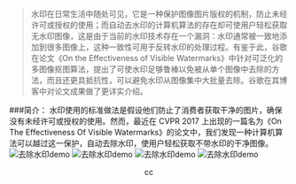 >水印在日常生活中随处可见，它是一种保护图像图片版权的机制，防止未经许可或授权的使用；而自动去水印的计算机算法的存在却可使用户轻松获取无水印图像，这是由于当前的水印技术存在一个漏洞：水印通常被一致地添加到很多图像上，这种一致性可用于反转水印的处理过程。有鉴于此，谷歌在论文《On the Effectiveness of Visible Watermarks》中针对可泛化的多图像抠图算法，提出了可使水印足够鲁棒以免被从单个图像中去除的方法，而且还更具抵抗性，可以避免水印从图像集中大批量去除。谷歌在其博客中对论文成果做了更详实介绍。

###简介：
水印使用的标准做法是假设他们防止了消费者获取干净的图片，确保没有未经许可或授权的使用。然而，最近在 CVPR 2017 上出现的一篇名为《On The Effectiveness Of Visible Watermarks》的论文中，我们发现一种计算机算法可以越过这一保护，自动去除水印，使用户轻松获取不带水印的干净图像。  
![去除水印demo](https://watermark-cvpr17.github.io/supplemental/AdobeStock/image/AdobeStock_70306536_WM.jpg)
![去除水印demo](https://watermark-cvpr17.github.io/supplemental/AdobeStock/detection/AdobeStock_70306536_WM_detection.jpg)
![去除水印demo](https://watermark-cvpr17.github.io/supplemental/AdobeStock/reconstruction/AdobeStock_70306536_WM_recon.jpg)
![去除水印demo](https://watermark-cvpr17.github.io/images/teaser.jpg)
<center>cc</center>
